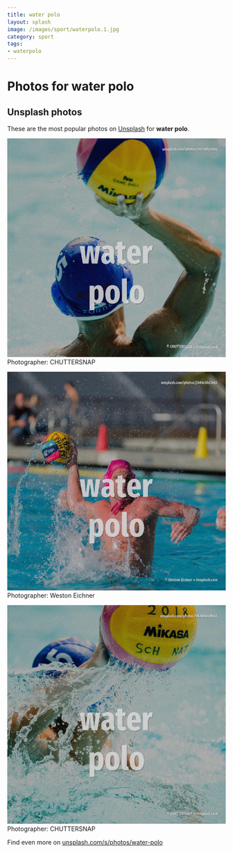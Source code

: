```yaml
---
title: water polo
layout: splash
image: /images/sport/waterpolo.1.jpg
category: sport
tags:
- waterpolo
---
```

# Photos for water polo
 
## Unsplash photos
These are the most popular photos on [Unsplash](https://unsplash.com) for **water polo**.
 
![water polo](/images/sport/waterpolo.1.jpg)
Photographer:  CHUTTERSNAP
 
![water polo](/images/sport/waterpolo.2.jpg)
Photographer:  Weston Eichner
 
![water polo](/images/sport/waterpolo.3.jpg)
Photographer:  CHUTTERSNAP
 
Find even more on [unsplash.com/s/photos/water-polo](https://unsplash.com/s/photos/water-polo)
 
